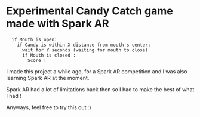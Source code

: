 # Experimental Candy Catch game made with Spark AR

```Basic Logic : 
  if Mouth is open:
    if Candy is within X distance from mouth's center:
      wait for Y seconds (waiting for mouth to close)
      if Mouth is closed :
        Score !
```

I made this project a while ago, for a Spark AR competition and I was also learning Spark AR at the moment.

Spark AR had a lot of limitations back then so I had to make the best of what I had !

Anyways, feel free to try this out :)
